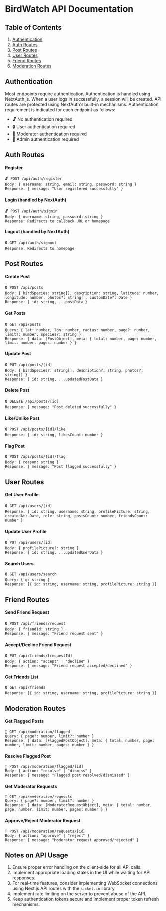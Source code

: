 # BirdWatch API Documentation

## Table of Contents
1. [Authentication](#authentication)
2. [Auth Routes](#auth-routes)
3. [Post Routes](#post-routes)
4. [User Routes](#user-routes)
5. [Friend Routes](#friend-routes)
6. [Moderation Routes](#moderation-routes)

## Authentication

Most endpoints require authentication. Authentication is handled using NextAuth.js. When a user logs in successfully, a session will be created. API routes are protected using NextAuth's built-in mechanisms. Authentication requirement is indicated for each endpoint as follows:

- 🔓 No authentication required
- 🔒 User authentication required
- 🔑 Moderator authentication required
- 👑 Admin authentication required

## Auth Routes

#### Register
```
🔓 POST /api/auth/register
Body: { username: string, email: string, password: string }
Response: { message: "User registered successfully" }
```

#### Login (handled by NextAuth)
```
🔓 POST /api/auth/signin
Body: { username: string, password: string }
Response: Redirects to callback URL or homepage
```

#### Logout (handled by NextAuth)
```
🔒 GET /api/auth/signout
Response: Redirects to homepage
```

## Post Routes

#### Create Post
```
🔒 POST /api/posts
Body: { birdSpecies: string[], description: string, latitude: number, longitude: number, photos?: string[], customDate?: Date }
Response: { id: string, ...postData }
```

#### Get Posts
```
🔒 GET /api/posts
Query: { lat: number, lon: number, radius: number, page?: number, limit?: number, species?: string }
Response: { data: [PostObject], meta: { total: number, page: number, limit: number, pages: number } }
```

#### Update Post
```
🔒 PUT /api/posts/[id]
Body: { birdSpecies?: string[], description?: string, photos?: string[] }
Response: { id: string, ...updatedPostData }
```

#### Delete Post
```
🔒 DELETE /api/posts/[id]
Response: { message: "Post deleted successfully" }
```

#### Like/Unlike Post
```
🔒 POST /api/posts/[id]/like
Response: { id: string, likesCount: number }
```

#### Flag Post
```
🔒 POST /api/posts/[id]/flag
Body: { reason: string }
Response: { message: "Post flagged successfully" }
```

## User Routes

#### Get User Profile
```
🔒 GET /api/users/[id]
Response: { id: string, username: string, profilePicture: string, createdAt: Date, role: string, postsCount: number, friendsCount: number }
```

#### Update User Profile
```
🔒 PUT /api/users/[id]
Body: { profilePicture?: string }
Response: { id: string, ...updatedUserData }
```

#### Search Users
```
🔒 GET /api/users/search
Query: { q: string }
Response: [{ id: string, username: string, profilePicture: string }]
```

## Friend Routes

#### Send Friend Request
```
🔒 POST /api/friends/request
Body: { friendId: string }
Response: { message: "Friend request sent" }
```

#### Accept/Decline Friend Request
```
🔒 PUT /api/friends/[requestId]
Body: { action: "accept" | "decline" }
Response: { message: "Friend request accepted/declined" }
```

#### Get Friends List
```
🔒 GET /api/friends
Response: [{ id: string, username: string, profilePicture: string }]
```

## Moderation Routes

#### Get Flagged Posts
```
🔑 GET /api/moderation/flagged
Query: { page?: number, limit?: number }
Response: { data: [FlaggedPostObject], meta: { total: number, page: number, limit: number, pages: number } }
```

#### Resolve Flagged Post
```
🔑 POST /api/moderation/flagged/[id]
Body: { action: "resolve" | "dismiss" }
Response: { message: "Flagged post resolved/dismissed" }
```

#### Get Moderator Requests
```
👑 GET /api/moderation/requests
Query: { page?: number, limit?: number }
Response: { data: [ModeratorRequestObject], meta: { total: number, page: number, limit: number, pages: number } }
```

#### Approve/Reject Moderator Request
```
👑 POST /api/moderation/requests/[id]
Body: { action: "approve" | "reject" }
Response: { message: "Moderator request approved/rejected" }
```

## Notes on API Usage

1. Ensure proper error handling on the client-side for all API calls.
2. Implement appropriate loading states in the UI while waiting for API responses.
3. For real-time features, consider implementing WebSocket connections using Next.js API routes with the `socket.io` library.
4. Implement rate limiting on the server to prevent abuse of the API.
5. Keep authentication tokens secure and implement proper token refresh mechanisms.